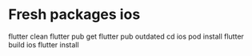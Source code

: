 # Fresh packages ios
flutter clean
flutter pub get
flutter pub outdated
cd ios
pod install
flutter build ios
flutter install 
